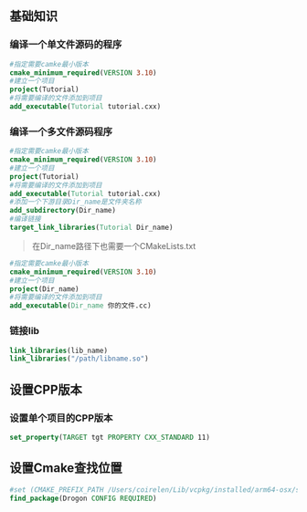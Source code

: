 ## 基础知识
### 编译一个单文件源码的程序
```cmake
#指定需要camke最小版本
cmake_minimum_required(VERSION 3.10)
#建立一个项目
project(Tutorial)
#将需要编译的文件添加到项目
add_executable(Tutorial tutorial.cxx)
```
### 编译一个多文件源码程序
```cmake
#指定需要camke最小版本
cmake_minimum_required(VERSION 3.10)
#建立一个项目
project(Tutorial)
#将需要编译的文件添加到项目
add_executable(Tutorial tutorial.cxx)
#添加一个下游目录Dir_name是文件夹名称
add_subdirectory(Dir_name)
#编译链接
target_link_libraries(Tutorial Dir_name)
```
> 在Dir_name路径下也需要一个CMakeLists.txt
```cmake
#指定需要camke最小版本
cmake_minimum_required(VERSION 3.10)
#建立一个项目
project(Dir_name)
#将需要编译的文件添加到项目
add_executable(Dir_name 你的文件.cc)
```
### 链接lib
```cmake
link_libraries(lib_name)
link_libraries("/path/libname.so")
```
## 设置CPP版本
### 设置单个项目的CPP版本
```cmake
set_property(TARGET tgt PROPERTY CXX_STANDARD 11)
```

## 设置Cmake查找位置
```cmake
#set (CMAKE_PREFIX_PATH /Users/coirelen/Lib/vcpkg/installed/arm64-osx/share/drogon;/Users/coirelen/Lib/vcpkg/installed/arm64-osx/share/jsoncpp;)
find_package(Drogon CONFIG REQUIRED)
```
